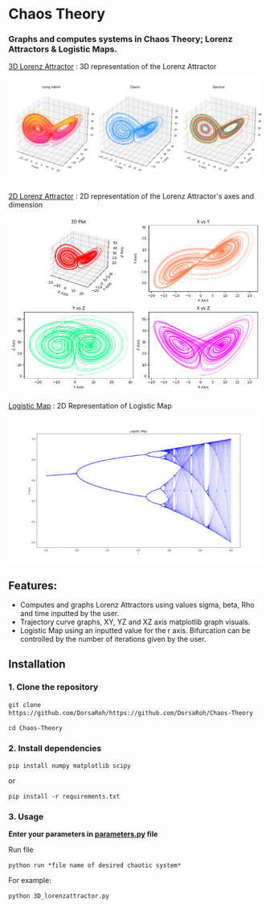 
# Chaos Theory

### Graphs and computes systems in Chaos Theory; Lorenz Attractors & Logistic Maps.


<p align="center">

[3D Lorenz Attractor](https://github.com/DorsaRoh/Chaos-Theory/blob/main/3D_lorenzattractor.py) : 3D representation of the Lorenz Attractor

<img width="800px" src="assets\3d_lorenz.png">

[2D Lorenz Attractor](https://github.com/DorsaRoh/Chaos-Theory/blob/main/2D_lorenzattractor.py) : 2D representation of the Lorenz Attractor's axes and dimension

<img width="850px" src="assets\2d_lorenz.png">

[Logistic Map](https://github.com/DorsaRoh/Chaos-Theory/blob/main/logisticmap.py) : 2D Representation of Logistic Map

<img width="600px" src="assets\LogisticMap.png">
</p>

## Features:
- Computes and graphs Lorenz Attractors using values sigma, beta, Rho and time inputted by the user. 
- Trajectory curve graphs, XY, YZ and XZ axis matplotlib graph visuals.
- Logistic Map using an inputted value for the r axis. Bifurcation can be controlled by the number of iterations given by the user.

## Installation

### 1. Clone the repository
```shell
git clone https://github.com/DorsaRoh/https://github.com/DorsaRoh/Chaos-Theory
```

```shell
cd Chaos-Theory
```

### 2. Install dependencies
```shell
pip install numpy matplotlib scipy
```
or
```shell
pip install -r requirements.txt
```

### 3. Usage

**Enter your parameters in [parameters.py](https://github.com/DorsaRoh/Chaos-Theory/blob/main/parameters.py) file**

Run file
```shell
python run *file name of desired chaotic system*
```

For example: 
```shell
python 3D_lorenzattractor.py
```
